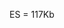 <DeleteButton>
<UploadButton>

<DeleteIcon>
<ResetIcon>
<DoneIcon>
<CloudIcon>

<Fade>

<LinearProgress>
<CircularProgress>

ES = 117Kb
